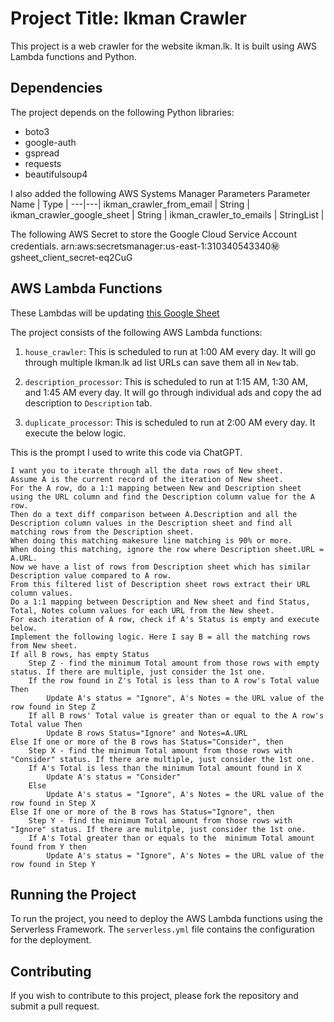 # Project Title: Ikman Crawler

This project is a web crawler for the website ikman.lk. It is built using AWS Lambda functions and Python.

## Dependencies

The project depends on the following Python libraries:

- boto3
- google-auth
- gspread
- requests
- beautifulsoup4

I also added the following AWS Systems Manager Parameters
Parameter Name | Type |
---|---|
ikman_crawler_from_email | String |
ikman_crawler_google_sheet | String |
ikman_crawler_to_emails | StringList |

The following AWS Secret to store the Google Cloud Service Account credentials.
arn:aws:secretsmanager:us-east-1:310340543340:secret:gsheet_client_secret-eq2CuG

## AWS Lambda Functions

These Lambdas will be updating [this Google Sheet](https://docs.google.com/spreadsheets/d/1FegF2xLs9dXpwhZxhd80Zz_rKIgoyygC2RpWODEZiHE/edit#gid=1932230916)

The project consists of the following AWS Lambda functions:

1. `house_crawler`: This is scheduled to run at 1:00 AM every day. It will go through multiple Ikman.lk ad list URLs can save them all in `New` tab.

2. `description_processor`: This is scheduled to run at 1:15 AM, 1:30 AM, and 1:45 AM every day. It will go through individual ads and copy the ad description to `Description` tab.

3. `duplicate_processor`: This is scheduled to run at 2:00 AM every day. It execute the below logic.

This is the prompt I used to write this code via ChatGPT.
```
I want you to iterate through all the data rows of New sheet.
Assume A is the current record of the iteration of New sheet.
For the A row, do a 1:1 mapping between New and Description sheet using the URL column and find the Description column value for the A row.
Then do a text diff comparison between A.Description and all the Description column values in the Description sheet and find all matching rows from the Description sheet. 
When doing this matching makesure line matching is 90% or more. 
When doing this matching, ignore the row where Description sheet.URL = A.URL.
Now we have a list of rows from Description sheet which has similar Description value compared to A row.
From this filtered list of Description sheet rows extract their URL column values. 
Do a 1:1 mapping between Description and New sheet and find Status, Total, Notes column values for each URL from the New sheet.
For each iteration of A row, check if A's Status is empty and execute below. 
Implement the following logic. Here I say B = all the matching rows from New sheet.
If all B rows, has empty Status
	Step Z - find the minimum Total amount from those rows with empty status. If there are multiple, just consider the 1st one.
	If the row found in Z's Total is less than to A row's Total value Then 		
		Update A's status = "Ignore", A's Notes = the URL value of the row found in Step Z
	If all B rows' Total value is greater than or equal to the A row's Total value Then
		Update B rows Status="Ignore" and Notes=A.URL
Else If one or more of the B rows has Status="Consider", then 
	Step X - find the minimum Total amount from those rows with "Consider" status. If there are multiple, just consider the 1st one.
	If A's Total is less than the minimum Total amount found in X
		Update A's status = "Consider"
	Else 
		Update A's status = "Ignore", A's Notes = the URL value of the row found in Step X
Else If one or more of the B rows has Status="Ignore", then 
	Step Y - find the minimum Total amount from those rows with "Ignore" status. If there are mulitple, just consider the 1st one.
	If A's Total greater than or equals to the  minimum Total amount found from Y then
		Update A's status = "Ignore", A's Notes = the URL value of the row found in Step Y
```


## Running the Project

To run the project, you need to deploy the AWS Lambda functions using the Serverless Framework. The `serverless.yml` file contains the configuration for the deployment.

## Contributing

If you wish to contribute to this project, please fork the repository and submit a pull request.

